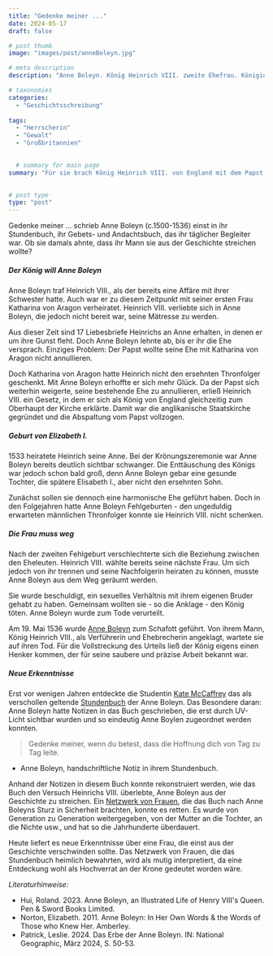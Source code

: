 ```yaml
---
title: "Gedenke meiner ..."
date: 2024-05-17
draft: false

# post thumb
image: "images/post/anneBoleyn.jpg"

# meta description
description: "Anne Boleyn. König Heinrich VIII. zweite Ehefrau. Königin Elizabeth I. Stundenbuch. Verführerin und Ehebrecherin. Bruch mit dem Papst. Hinrichtung. Großbritannien. Anglikanische Kirche. Netzwerk Frauen. Gedenke meiner."

# taxonomies
categories:
  - "Geschichtsschreibung"
 
tags:
  - "Herrscherin"
  - "Gewalt"
  - "Großbritannien"
  

  # summary for main page
summary: "Für sie brach König Heinrich VIII. von England mit dem Papst, ließ sie zur Königin von England krönen und schließlich hinrichten: über Anne Boleyn (c.1500-1536) und ein Netzwerk von Frauen."
  

# post type
type: "post"
---
```


Gedenke meiner ... schrieb Anne Boleyn (c.1500-1536) einst in ihr Stundenbuch, ihr Gebets- und Andachtsbuch, das ihr täglicher Begleiter war. Ob sie damals ahnte, dass ihr Mann sie aus der Geschichte streichen wollte?

##### Der König will Anne Boleyn

Anne Boleyn traf Heinrich VIII., als der bereits eine Affäre mit ihrer Schwester hatte. Auch war er zu diesem Zeitpunkt mit seiner ersten Frau Katharina von Aragon verheiratet. Heinrich VIII. verliebte sich in Anne Boleyn, die jedoch nicht bereit war, seine Mätresse zu werden. 

Aus dieser Zeit sind 17 Liebesbriefe Heinrichs an Anne erhalten, in denen er um ihre Gunst fleht. Doch Anne Boleyn lehnte ab, bis er ihr die Ehe versprach. Einziges Problem: Der Papst wollte seine Ehe mit Katharina von Aragon nicht annullieren.

Doch Katharina von Aragon hatte Heinrich nicht den ersehnten Thronfolger geschenkt. Mit Anne Boleyn erhoffte er sich mehr Glück. Da der Papst sich weiterhin weigerte, seine bestehende Ehe zu annullieren, erließ Heinrich VIII. ein Gesetz, in dem er sich als König von England gleichzeitig zum Oberhaupt der Kirche erklärte. Damit war die anglikanische Staatskirche gegründet und die Abspaltung vom Papst vollzogen.

##### Geburt von Elizabeth I.

1533 heiratete Heinrich seine Anne. Bei der Krönungszeremonie war Anne Boleyn bereits deutlich sichtbar schwanger. Die Enttäuschung des Königs war jedoch schon bald groß, denn Anne Boleyn gebar eine gesunde Tochter, die spätere Elisabeth I., aber nicht den ersehnten Sohn.

Zunächst sollen sie dennoch eine harmonische Ehe geführt haben. Doch in den Folgejahren hatte Anne Boleyn Fehlgeburten - den ungeduldig erwarteten männlichen Thronfolger konnte sie Heinrich VIII. nicht schenken.

##### Die Frau muss weg

Nach der zweiten Fehlgeburt verschlechterte sich die Beziehung zwischen den Eheleuten. Heinrich VIII. wählte bereits seine nächste Frau. Um sich jedoch von ihr trennen und seine Nachfolgerin heiraten zu können, musste Anne Boleyn aus dem Weg geräumt werden.

Sie wurde beschuldigt, ein sexuelles Verhältnis mit ihrem eigenen Bruder gehabt zu haben. Gemeinsam wollten sie - so die Anklage - den König töten. Anne Boleyn wurde zum Tode verurteilt.

Am 19. Mai 1536 wurde [Anne Boleyn](https://www.nationalgeographic.com/history/history-magazine/article/anne-boleyn-used-flirtation-fertility-faith-seduce-henry-viii) zum Schafott geführt. Von ihrem Mann, König Heinrich VIII., als Verführerin und Ehebrecherin angeklagt, wartete sie auf ihren Tod. Für die Vollstreckung des Urteils ließ der König eigens einen Henker kommen, der für seine saubere und präzise Arbeit bekannt war.


##### Neue Erkenntnisse

Erst vor wenigen Jahren entdeckte die Studentin [Kate McCaffrey](https://www.the-tls.co.uk/articles/inscriptions-discovered-in-a-book-owned-by-anne-boleyn-essay-kate-e-mccaffrey/) das als verschollen geltende [Stundenbuch](https://www.nationalgeographic.com/premium/article/anne-boleyn-book-of-hours-ultraviolet-hever) der Anne Boleyn. Das Besondere daran: Anne Boleyn hatte Notizen in das Buch geschrieben, die erst durch UV-Licht sichtbar wurden und so eindeutig Anne Boylen zugeordnet werden konnten.

>Gedenke meiner, wenn du betest, dass die Hoffnung dich von Tag zu Tag leite.

- Anne Boleyn, handschriftliche Notiz in ihrem Stundenbuch.

Anhand der Notizen in diesem Buch konnte rekonstruiert werden, wie das Buch den Versuch Heinrichs VIII. überlebte, Anne Boleyn aus der Geschichte zu streichen. Ein [Netzwerk von Frauen](https://www.kent.ac.uk/news/culture/28811/masters-student-research-of-anne-boleyn-gains-international-media-attention), die das Buch nach Anne Boleyns Sturz in Sicherheit brachten, konnte es retten. Es wurde von Generation zu Generation weitergegeben, von der Mutter an die Tochter, an die Nichte usw., und hat so die Jahrhunderte überdauert.

Heute liefert es neue Erkenntnisse über eine Frau, die einst aus der Geschichte verschwinden sollte. Das Netzwerk von Frauen, die das Stundenbuch heimlich bewahrten, wird als mutig interpretiert, da eine Entdeckung wohl als Hochverrat an der Krone gedeutet worden wäre.



*Literaturhinweise:*
- Hui, Roland. 2023. Anne Boleyn, an Illustrated Life of Henry VIII's Queen. Pen & Sword Books Limited.
- Norton, Elizabeth. 2011. Anne Boleyn: In Her Own Words & the Words of Those who Knew Her. Amberley.
- Patrick, Leslie. 2024. Das Erbe der Anne Boleyn. IN: National Geographic, März 2024, S. 50-53.

